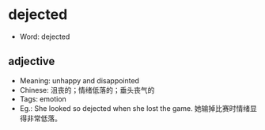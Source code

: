 # dejected

- Word: dejected

## adjective

- Meaning: unhappy and disappointed
- Chinese: 沮丧的；情绪低落的；垂头丧气的
- Tags: emotion
- Eg.: She looked so dejected when she lost the game. 她输掉比赛时情绪显得非常低落。

